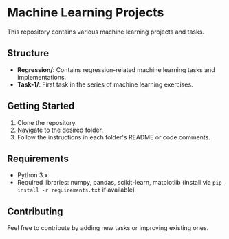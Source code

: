 # Machine Learning Projects

This repository contains various machine learning projects and tasks.

## Structure

- **Regression/**: Contains regression-related machine learning tasks and implementations.
- **Task-1/**: First task in the series of machine learning exercises.

## Getting Started

1. Clone the repository.
2. Navigate to the desired folder.
3. Follow the instructions in each folder's README or code comments.

## Requirements

- Python 3.x
- Required libraries: numpy, pandas, scikit-learn, matplotlib (install via `pip install -r requirements.txt` if available)

## Contributing

Feel free to contribute by adding new tasks or improving existing ones.